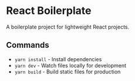 # React Boilerplate

A boilerplate project for lightweight React projects.

## Commands

- `yarn install` - Install dependencies
- `yarn dev` - Watch files locally for development
- `yarn build` - Build static files for production

